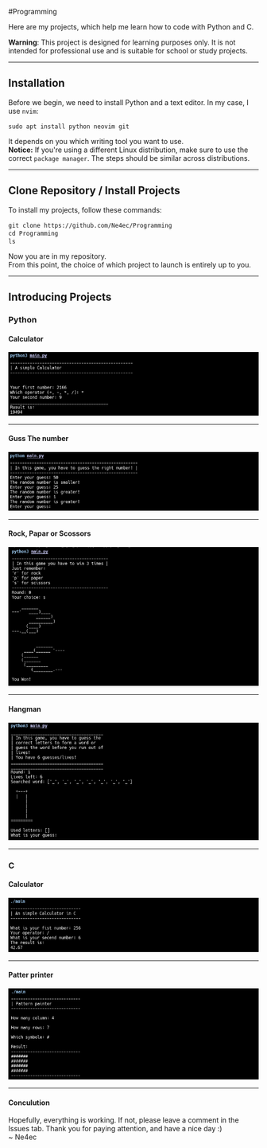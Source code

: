 #Programming

Here are my projects, which help me learn how to code with Python and C.  

**Warning**: This project is designed for learning purposes only. It is not intended for professional use and is suitable for school or study projects.  
_____
## Installation 
Before we begin, we need to install Python and a text editor. In my case, I use `nvim`:  
```
sudo apt install python neovim git 
```
It depends on you which writing tool you want to use. <br>
**Notice:** If you're using a different Linux distribution, make sure to use the correct `package manager`. The steps should be similar across distributions.
____
## Clone Repository / Install Projects
To install my projects, follow these commands:
```
git clone https://github.com/Ne4ec/Programming
cd Programming
ls
```
Now you are in my repository.<br>
From this point, the choice of which project to launch is entirely up to you.
____
## Introducing Projects
### Python
#### Calculator
![calculator](https://github.com/Ne4ec/Programming/blob/main/.pictures/python_poc/calculator.png)
____
#### Guss The number
![guessthenumber](https://github.com/Ne4ec/Programming/blob/main/.pictures/python_poc/guess_random_number.png)
____
#### Rock, Papar or Scossors
![paperrockscissors](https://github.com/Ne4ec/Programming/blob/main/.pictures/python_poc/paper_rock_scissors.png)
____
#### Hangman
![hangman](https://github.com/Ne4ec/Programming/blob/main/.pictures/python_poc/hangman.png)
____
### C
#### Calculator
![calculator](https://github.com/Ne4ec/Programming/blob/main/.pictures/c_poc/calculator.png)
____
#### Patter printer
![pattern printer](https://github.com/Ne4ec/Programming/blob/main/.pictures/c_poc/pattern_printer.png)
____
#### Conculution
Hopefully, everything is working. If not, please leave a comment in the Issues tab. Thank you for paying attention, and have a nice day :) <br>
~ Ne4ec


